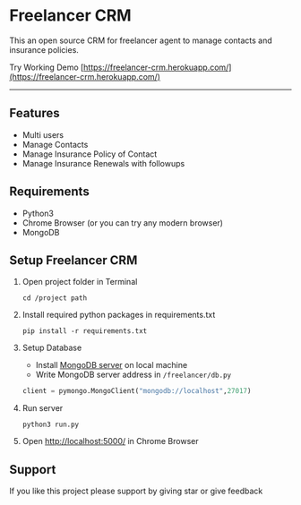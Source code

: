 # Freelancer CRM
This an open source CRM for freelancer agent to manage contacts and insurance policies.

Try Working Demo [https://freelancer-crm.herokuapp.com/](https://freelancer-crm.herokuapp.com/)

---

## Features

* Multi users
* Manage Contacts
* Manage Insurance Policy of Contact
* Manage Insurance Renewals with followups


## Requirements

* Python3
* Chrome Browser (or you can try any modern browser)
* MongoDB


## Setup Freelancer CRM

1. Open project folder in Terminal
    ```commandline
   cd /project path
   ```

1. Install required python packages in requirements.txt
    ```commandline
   pip install -r requirements.txt
    ```

1. Setup Database
    * Install [MongoDB server](https://www.mongodb.com/try/download/community) on local machine
    * Write MongoDB server address in ```/freelancer/db.py```
   ```python
   client = pymongo.MongoClient("mongodb://localhost",27017)
   ```

1. Run server
    ```commandline
   python3 run.py
   ```

1. Open [http://localhost:5000/](http://localhost:5000/) in Chrome Browser


## Support
If you like this project please support by giving star or give feedback
